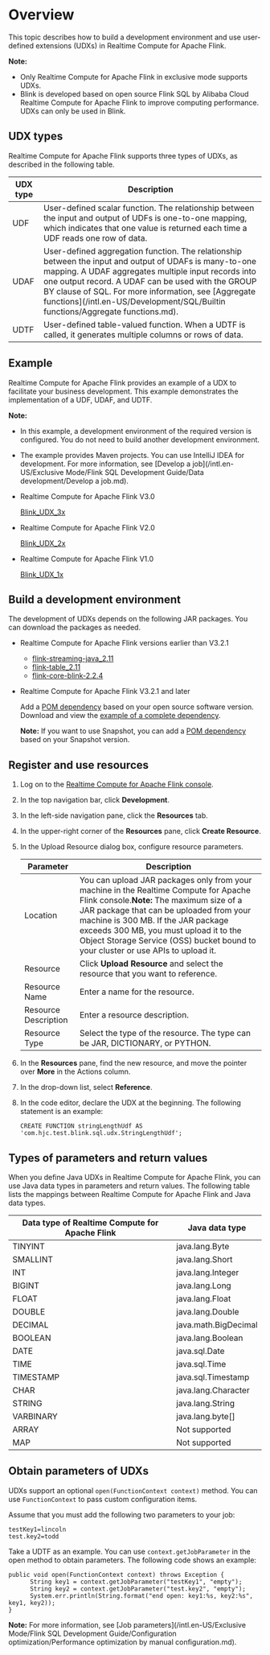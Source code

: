 # Overview

This topic describes how to build a development environment and use user-defined extensions \(UDXs\) in Realtime Compute for Apache Flink.

**Note:**

-   Only Realtime Compute for Apache Flink in exclusive mode supports UDXs.
-   Blink is developed based on open source Flink SQL by Alibaba Cloud Realtime Compute for Apache Flink to improve computing performance. UDXs can only be used in Blink.

## UDX types

Realtime Compute for Apache Flink supports three types of UDXs, as described in the following table.

|UDX type|Description|
|--------|-----------|
|UDF|User-defined scalar function. The relationship between the input and output of UDFs is one-to-one mapping, which indicates that one value is returned each time a UDF reads one row of data.|
|UDAF|User-defined aggregation function. The relationship between the input and output of UDAFs is many-to-one mapping. A UDAF aggregates multiple input records into one output record. A UDAF can be used with the GROUP BY clause of SQL. For more information, see [Aggregate functions](/intl.en-US/Development/SQL/Builtin functions/Aggregate functions.md).|
|UDTF|User-defined table-valued function. When a UDTF is called, it generates multiple columns or rows of data.|

## Example

Realtime Compute for Apache Flink provides an example of a UDX to facilitate your business development. This example demonstrates the implementation of a UDF, UDAF, and UDTF.

**Note:**

-   In this example, a development environment of the required version is configured. You do not need to build another development environment.
-   The example provides Maven projects. You can use IntelliJ IDEA for development. For more information, see [Develop a job](/intl.en-US/Exclusive Mode/Flink SQL Development Guide/Data development/Develop a job.md).

-   Realtime Compute for Apache Flink V3.0

    [Blink\_UDX\_3x](https://github.com/RealtimeCompute/blink_udx_3x)

-   Realtime Compute for Apache Flink V2.0

    [Blink\_UDX\_2x](https://github.com/RealtimeCompute/blink_udx_2x)

-   Realtime Compute for Apache Flink V1.0

    [Blink\_UDX\_1x](https://github.com/RealtimeCompute/blink_udx_1x)


## Build a development environment

The development of UDXs depends on the following JAR packages. You can download the packages as needed.

-   Realtime Compute for Apache Flink versions earlier than V3.2.1
    -   [flink-streaming-java\_2.11](http://docs-aliyun.cn-hangzhou.oss.aliyun-inc.com/assets/attach/98378/cn_zh/1543327398632/flink-streaming-java_2.11-blink-2.2.4.jar)
    -   [flink-table\_2.11](http://docs-aliyun.cn-hangzhou.oss.aliyun-inc.com/assets/attach/98378/cn_zh/1543327437386/flink-table_2.11-blink-2.2.4.jar)
    -   [flink-core-blink-2.2.4](http://docs-aliyun.cn-hangzhou.oss.aliyun-inc.com/assets/attach/98378/cn_zh/1543326995841/flink-core-blink-2.2.4.jar)
-   Realtime Compute for Apache Flink V3.2.1 and later

    Add a [POM dependency](https://search.maven.org/search?q=com.alibaba.blink) based on your open source software version. Download and view the [example of a complete dependency](http://docs-aliyun.cn-hangzhou.oss.aliyun-inc.com/assets/attach/111995/cn_zh/1553501574644/pom.xml).

    **Note:** If you want to use Snapshot, you can add a [POM dependency](https://oss.sonatype.org/content/repositories/snapshots/com/alibaba/blink/flink-core/) based on your Snapshot version.


## Register and use resources

1.  Log on to the [Realtime Compute for Apache Flink console](https://stream.console.aliyun.com).
2.  In the top navigation bar, click **Development**.
3.  In the left-side navigation pane, click the **Resources** tab.
4.  In the upper-right corner of the **Resources** pane, click **Create Resource**.
5.  In the Upload Resource dialog box, configure resource parameters.

    |Parameter|Description|
    |---------|-----------|
    |Location|You can upload JAR packages only from your machine in the Realtime Compute for Apache Flink console.**Note:** The maximum size of a JAR package that can be uploaded from your machine is 300 MB. If the JAR package exceeds 300 MB, you must upload it to the Object Storage Service \(OSS\) bucket bound to your cluster or use APIs to upload it. |
    |Resource|Click **Upload Resource** and select the resource that you want to reference.|
    |Resource Name|Enter a name for the resource.|
    |Resource Description|Enter a resource description.|
    |Resource Type|Select the type of the resource. The type can be JAR, DICTIONARY, or PYTHON.|

6.  In the **Resources** pane, find the new resource, and move the pointer over **More** in the Actions column.
7.  In the drop-down list, select **Reference**.
8.  In the code editor, declare the UDX at the beginning. The following statement is an example:

    ```
    CREATE FUNCTION stringLengthUdf AS 'com.hjc.test.blink.sql.udx.StringLengthUdf';
    ```


## Types of parameters and return values

When you define Java UDXs in Realtime Compute for Apache Flink, you can use Java data types in parameters and return values. The following table lists the mappings between Realtime Compute for Apache Flink and Java data types.

|Data type of Realtime Compute for Apache Flink|Java data type|
|----------------------------------------------|--------------|
|TINYINT|java.lang.Byte|
|SMALLINT|java.lang.Short|
|INT|java.lang.Integer|
|BIGINT|java.lang.Long|
|FLOAT|java.lang.Float|
|DOUBLE|java.lang.Double|
|DECIMAL|java.math.BigDecimal|
|BOOLEAN|java.lang.Boolean|
|DATE|java.sql.Date|
|TIME|java.sql.Time|
|TIMESTAMP|java.sql.Timestamp|
|CHAR|java.lang.Character|
|STRING|java.lang.String|
|VARBINARY|java.lang.byte\[\]|
|ARRAY|Not supported|
|MAP|Not supported|

## Obtain parameters of UDXs

UDXs support an optional `open(FunctionContext context)` method. You can use `FunctionContext` to pass custom configuration items.

Assume that you must add the following two parameters to your job:

```
testKey1=lincoln
test.key2=todd
```

Take a UDTF as an example. You can use `context.getJobParameter` in the open method to obtain parameters. The following code shows an example:

```
public void open(FunctionContext context) throws Exception {
      String key1 = context.getJobParameter("testKey1", "empty");
      String key2 = context.getJobParameter("test.key2", "empty");
      System.err.println(String.format("end open: key1:%s, key2:%s", key1, key2));
}
```

**Note:** For more information, see [Job parameters](/intl.en-US/Exclusive Mode/Flink SQL Development Guide/Configuration optimization/Performance optimization by manual configuration.md).


